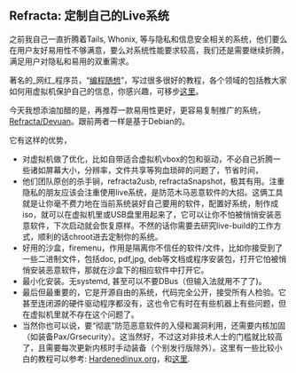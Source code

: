 ---
---

## Refracta: 定制自己的Live系统

之前我自己一直折腾着Tails, Whonix, 等与隐私和信息安全相关的系统，他们要么在用户友好易用性不够满意，要么对系统性能要求较高，我们还是需要继续折腾，满足用户对隐私和易用的双重需求。

著名的_网红_程序员，“[编程随想](https://program-think.blogspot.com/)”，写过很多很好的教程，各个领域的包括教大家如何用虚拟机保护自己的信息，你感兴趣，可移步[这里](https://program-think.blogspot.cz/2010/04/howto-cover-your-tracks-0.html)。

今天我想添油加醋的是，再推荐一款易用性更好，更容易复制推广的系统，[Refracta/Devuan](http://ibiblio.org/refracta)。跟前两者一样是基于Debian的。

它有这样的优势，

- 对虚拟机做了优化，比如自带适合虚拟机vbox的包和驱动，不必自己折腾一些诸如屏幕大小，分辨率，文件共享等狗血琐碎的问题了，节省时间，  
- 他们团队原创的杀手锏，refracta2usb, refractaSnapshot，极其有用。注重隐私的朋友应该会注重使用live系统，是防范木马恶意软件的大招。这俩工具就是让你毫不费力地在当前系统装好自己要用的软件，配置好系统，制作成iso，就可以在虚拟机里或USB盘里用起来了，它可以让你不怕被悄悄安装恶意软件，下次启动就会恢复原样。不然的话你需要去研究live-build的工作方式，顺利的话chroot进去定制你的系统。  
- 好用的沙盒，firemenu，作用是隔离你不信任的软件/文件，比如你接受到了一些二进制文件，包括doc, pdf,jpg, deb等文档或程序安装包，打开它怕被悄悄安装恶意软件，那就在沙盒下的相应软件中打开它。
- 最小化安装。无systemd, 甚至可以不要DBus（但输入法就用不了了)。
- 最后但最重要的，它是开源自由的系统，代码完全公开，接受所有人检验。它甚至连闭源的硬件驱动程序都没有，这也令它有时在有些机器上有些问题，但在虚拟机里就不存在这个问题了。
- 当然你也可以说，要“彻底”防范恶意软件的入侵和漏洞利用，还需要内核加固（如装备Pax/Grsecurity）。这当然好，不过这对非技术人士的门槛就比较高了，且需要每次更新内核时手动装备（个别发行版除外）。这里有一些比较小白的教程可以参考: [Hardenedlinux.org](http://hardenedlinux.org/system-security/2016/01/10/hardening-your-desktop-linux-mint-with-grsec.html)，和[这里](http://hardenedlinux.org/system-security/2016/08/10/grsec-kernel-full-commentary.html).
